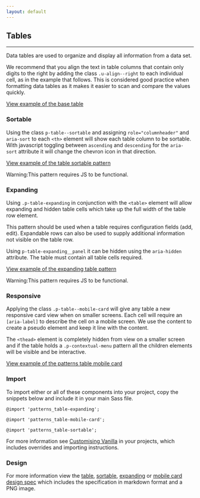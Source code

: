 ```yaml
---
layout: default
---
```


## Tables

<hr>

Data tables are used to organize and display all information from a data set.

We recommend that you align the text in table columns that contain only digits
to the right by adding the class `.u-align--right` to each individual cell,
as in the example that follows. This is considered good practice when formatting
data tables as it makes it easier to scan and compare the values quickly.

<a href="/examples/base/table/"
    class="js-example">
View example of the base table
</a>

### Sortable

Using the class `p-table--sortable` and assigning `role="columnheader"` and `aria-sort` to each `<th>` element will show each table column to be sortable. With javascript toggling between `ascending` and `descending` for the `aria-sort` attribute it will change the chevron icon in that direction.

<a href="/examples/patterns/tables/table-sortable/"
  class="js-example">
View example of the table sortable pattern
</a>

<div class="p-notification--caution">
  <p class="p-notification__response">
    <span class="p-notification__status">Warning:</span>This pattern requires JS to be functional.
  </p>
</div>

### Expanding

Using `.p-table-expanding` in conjunction with the `<table>` element will allow expanding and hidden table cells which take up the full width of the table row element.

This pattern should be used when a table requires configuration fields (add, edit). Expandable rows can also be used to supply additional information not visible on the table row.

Using `p-table-expanding__panel` it can be hidden using the `aria-hidden` attribute. The table must contain all table cells required.

<a href="/examples/patterns/tables/table-expanding/"
  class="js-example">
View example of the expanding table pattern
</a>

<div class="p-notification--caution">
  <p class="p-notification__response">
    <span class="p-notification__status">Warning:</span>This pattern requires JS to be functional.
  </p>
</div>

### Responsive

Applying the class `.p-table--mobile-card` will give any table a new responsive card view when on smaller screens. Each cell will require
an `[aria-label]` to describe the cell on a mobile screen. We use the content to create a pseudo element and keep it line with the content.

The `<thead>` element is completely hidden from view on a smaller screen and if the table holds a `.p-contextual-menu` pattern all the children elements will be visible and be interactive.

<a href="/examples/patterns/tables/table-mobile-card/"
  class="js-example">
View example of the patterns table mobile card
</a>

### Import

To import either or all of these components into your project, copy the snippets below and include it in your main Sass file.

<pre><code>@import 'patterns_table-expanding';</code></pre>
<pre><code>@import 'patterns_table-mobile-card';</code></pre>
<pre><code>@import 'patterns_table-sortable';</code></pre>

For more information see [Customising Vanilla](/customising-vanilla/) in your projects, which includes overrides and importing instructions.

### Design

For more information view the [table](https://github.com/ubuntudesign/vanilla-design/tree/master/Table), [sortable](https://github.com/ubuntudesign/vanilla-design/tree/master/Table%20sortable), [expanding](https://github.com/ubuntudesign/vanilla-design/tree/master/Table) or [mobile card design spec](https://github.com/ubuntudesign/vanilla-design/tree/master/Table) which includes the specification in markdown format and a PNG image.
